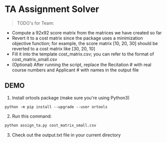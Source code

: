 # TA Assignment Solver

> TODO's for Team:
- Compute a 92x92 score matrix from the matrices we have created so far
- Revert it to a cost matrix since the package uses a minimization objective function; for example, the score matrix [10, 20, 30] should be reverted to a cost matrix like [30, 20, 10]
- Fill it into the template cost_matrix.csv; you can refer to the format of cost_matrix_small.csv
- (Optional) After running the script, replace the Recitation # with real course numbers and Applicant # with names in the output file

## DEMO
1. Install ortools package (make sure you're using Python3)
```
python -m pip install --upgrade --user ortools
```
2. Run this command:
```bash
python assign_ta.py cost_matrix_small.csv
```
3. Check out the output.txt file in your current directory

